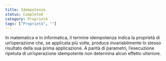 ```yaml
---
title: Idempotenza
status: Completed
category: Proprietà
tags: ["Proprietà", ""]
---
```


In matematica e in informatica, il termine idempotenza indica la proprietà di un’operazione che, se applicata più volte, produce invariabilmente lo stesso risultato della sua prima applicazione. A parità di parametri, l’esecuzione ripetuta di un’operazione idempotente non determina alcun effetto ulteriore.

